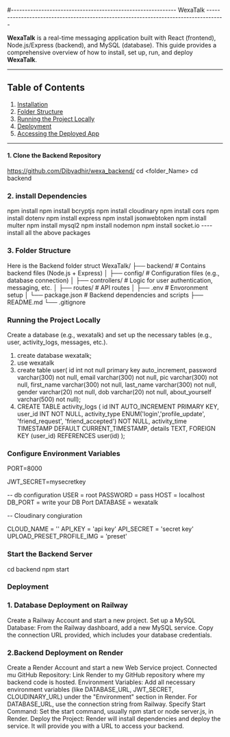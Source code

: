#------------------------------------------------------------ WexaTalk ------------------------------------------------------------------------------------

**WexaTalk** is a real-time messaging application built with React (frontend), Node.js/Express (backend), and MySQL (database). This guide provides a comprehensive overview of how to install, set up, run, and deploy **WexaTalk**.

---

## Table of Contents

1. [Installation](#installation)
2. [Folder Structure](#folder-structure)
3. [Running the Project Locally](#running-the-project-locally)
4. [Deployment](#deployment)
5. [Accessing the Deployed App](#accessing-the-deployed-app)

---
#### 1. Clone the Backend Repository

https://github.com/Dibyadhir/wexa_backend/
cd <folder_Name>
cd backend

### 2. install Dependencies
npm install
npm install bcryptjs
npm install cloudinary 
npm install cors 
npm install dotenv 
npm install express
npm install jsonwebtoken 
npm install multer 
npm install mysql2 
npm install nodemon 
npm install socket.io
---- install all the above packages
### 3. Folder Structure
Here is the Backend folder struct
WexaTalk/
├── backend/               # Contains backend files (Node.js + Express)
│   ├── config/            # Configuration files (e.g., database connection)
│   ├── controllers/       # Logic for user authentication, messaging, etc.
│   ├── routes/            # API routes
│   ├── .env               # Envoronment setup
│   └── package.json       # Backend dependencies and scripts
├── README.md
└── .gitignore

### Running the Project Locally
Create a database (e.g., wexatalk) and set up the necessary tables (e.g., user, activity_logs, messages, etc.).

1. create database wexatalk;
2. use wexatalk
3. create table user(
   id int not null primary key auto_increment,
   password varchar(300) not null,
   email varchar(300) not null,
   pic varchar(300) not null,
   first_name varchar(300) not null,
   last_name varchar(300) not null,
   gender varchar(20) not null,
   dob varchar(20) not null,
   about_yourself varchar(500) not null);
4. CREATE TABLE activity_logs (
    id INT AUTO_INCREMENT PRIMARY KEY,
    user_id INT NOT NULL,
    activity_type ENUM('login','profile_update', 'friend_request', 'friend_accepted') NOT NULL,
    activity_time TIMESTAMP DEFAULT CURRENT_TIMESTAMP,
    details TEXT,
    FOREIGN KEY (user_id) REFERENCES user(id)
);
   

### Configure Environment Variables
PORT=8000

JWT_SECRET=mysecretkey

-- db configuration
USER = root
PASSWORD = pass
HOST = localhost
DB_PORT = write your DB Port
DATABASE = wexatalk

-- Cloudinary congiuration

CLOUD_NAME = '<witr cloud name>'
API_KEY = 'api key'
API_SECRET = 'secret key'
UPLOAD_PRESET_PROFILE_IMG = 'preset'

### Start the Backend Server
cd backend 
npm start
### Deployment

### 1. Database Deployment on Railway
Create a Railway Account and start a new project.
Set up a MySQL Database:
From the Railway dashboard, add a new MySQL service.
Copy the connection URL provided, which includes your database credentials.
### 2.Backend Deployment on Render
Create a Render Account and start a new Web Service project.
Connected mu GitHub Repository: Link Render to my GitHub repository where my backend code is hosted.
Environment Variables:
Add all necessary environment variables (like DATABASE_URL, JWT_SECRET, CLOUDINARY_URL) under the "Environment" section in Render.
For DATABASE_URL, use the connection string from Railway.
Specify Start Command: Set the start command, usually npm start or node server.js, in Render.
Deploy the Project: Render will install dependencies and deploy the service. It will provide you with a URL to access your backend.





